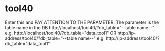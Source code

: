 # tool40

Enter this and PAY ATTENTION TO THE PARAMETER. The parameter is the table name in the DB
http://localhost/tool40/?db_table="--table name--"
e.g. http://localhost/tool40/?db_table="data_tool1"
OR http://ip-address/tool40/?db_table="--table name--"
e.g. http://ip-address/tool40/?db_table="data_tool1"
